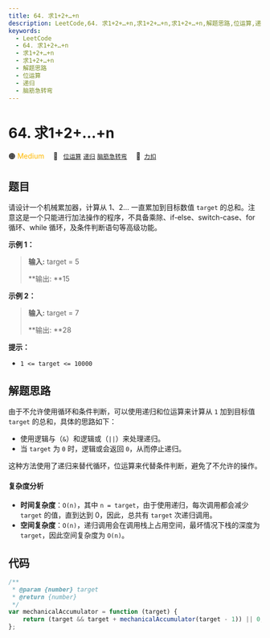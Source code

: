 ```yaml
---
title: 64. 求1+2+…+n
description: LeetCode,64. 求1+2+…+n,求1+2+…+n,求1+2+…+n,解题思路,位运算,递归,脑筋急转弯
keywords:
  - LeetCode
  - 64. 求1+2+…+n
  - 求1+2+…+n
  - 求1+2+…+n
  - 解题思路
  - 位运算
  - 递归
  - 脑筋急转弯
---
```


# 64. 求1+2+…+n

🟠 <font color=#ffb800>Medium</font>&emsp; 🔖&ensp; [`位运算`](/tag/bit-manipulation.md) [`递归`](/tag/recursion.md) [`脑筋急转弯`](/tag/brainteaser.md)&emsp; 🔗&ensp;[`力扣`](https://leetcode.cn/problems/qiu-12n-lcof)

## 题目

请设计一个机械累加器，计算从 1、2... 一直累加到目标数值 `target` 的总和。注意这是一个只能进行加法操作的程序，不具备乘除、if-else、switch-case、for 循环、while 循环，及条件判断语句等高级功能。

**示例 1：**

> **输入:** target = 5
>
> **输出: **15

**示例 2：**

> **输入:** target = 7
>
> **输出: **28

**提示：**

- `1 <= target <= 10000`

## 解题思路

由于不允许使用循环和条件判断，可以使用递归和位运算来计算从 `1` 加到目标值 `target` 的总和，具体的思路如下：

- 使用逻辑与（`&`）和逻辑或（`||`）来处理递归。
- 当 `target` 为 `0` 时，逻辑或会返回 `0`，从而停止递归。

这种方法使用了递归来替代循环，位运算来代替条件判断，避免了不允许的操作。

#### 复杂度分析

- **时间复杂度**：`O(n)`，其中 `n = target`，由于使用递归，每次调用都会减少 `target` 的值，直到达到 0，因此，总共有 `target` 次递归调用。
- **空间复杂度**：`O(n)`，递归调用会在调用栈上占用空间，最坏情况下栈的深度为 `target`，因此空间复杂度为 `O(n)`。

## 代码

```javascript
/**
 * @param {number} target
 * @return {number}
 */
var mechanicalAccumulator = function (target) {
	return (target && target + mechanicalAccumulator(target - 1)) || 0;
};
```
